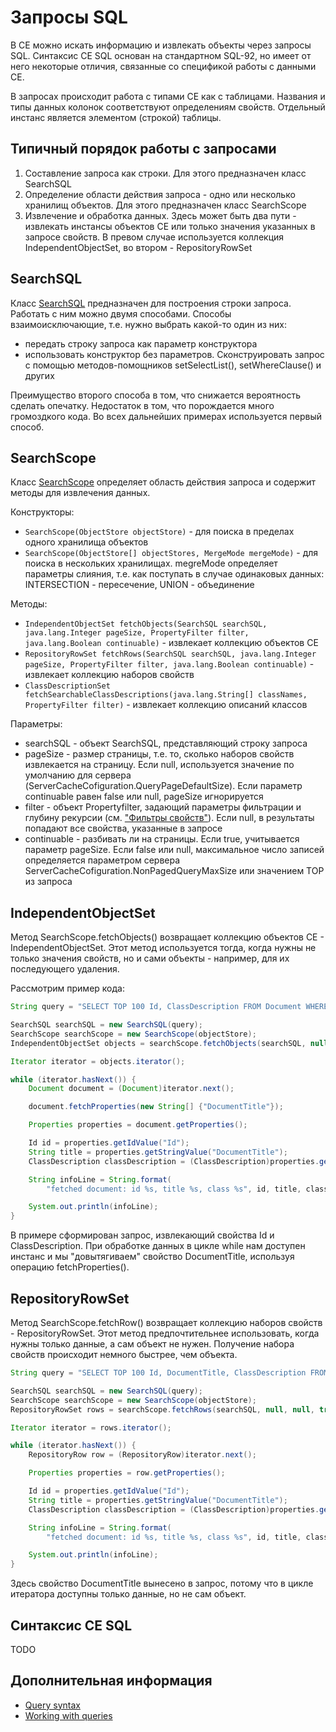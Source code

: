 # Запросы SQL

В CE можно искать информацию и извлекать объекты через запросы SQL. Синтаксис CE SQL основан на стандартном SQL-92, но имеет от него некоторые отличия, связанные со спецификой работы с данными CE. 

В запросах происходит работа с типами CE как с таблицами. Названия и типы данных колонок соответствуют определениям свойств. Отдельный инстанс является элементом (строкой) таблицы. 

## Типичный порядок работы с запросами

1. Составление запроса как строки. Для этого предназначен класс SearchSQL
2. Определение области действия запроса - одно или несколько хранилищ объектов. Для этого предназначен класс SearchScope
3. Извлечение и обработка данных. Здесь может быть два пути - извлекать инстансы объектов CE или только значения указанных в запросе свойств. В превом случае используется коллекция IndependentObjectSet, во втором - RepositoryRowSet

## SearchSQL

Класс [SearchSQL](https://www.ibm.com/support/knowledgecenter/SSNW2F_4.5.1/com.ibm.p8.doc/developer_help/content_engine_api/javadocs/com/filenet/api/query/SearchSQL.html) предназначен для построения строки запроса. Работать с ним можно двумя способами. Способы взаимоисключающие, т.е. нужно выбрать какой-то один из них:

* передать строку запроса как параметр конструктора
* использовать конструктор без параметров. Сконструировать запрос с помощью методов-помощников setSelectList(), setWhereClause() и других

Преимущество второго способа в том, что снижается вероятность сделать опечатку. Недостаток в том, что порождается много громоздкого кода. Во всех дальнейших примерах используется первый способ.

## SearchScope

Класс [SearchScope](https://www.ibm.com/support/knowledgecenter/SSNW2F_4.5.1/com.ibm.p8.doc/developer_help/content_engine_api/javadocs/com/filenet/api/query/SearchScope.html) определяет область действия запроса и содержит методы для извлечения данных.

Конструкторы:

* `SearchScope(ObjectStore objectStore)` - для поиска в пределах одного хранилища объектов 
* `SearchScope(ObjectStore[] objectStores, MergeMode mergeMode)` - для поиска в нескольких хранилищах. megreMode определяет параметры слияния, т.е. как поступать в случае одинаковых данных: INTERSECTION - пересечение, UNION - объединение

Методы:

* `IndependentObjectSet fetchObjects(SearchSQL searchSQL, java.lang.Integer pageSize, PropertyFilter filter, java.lang.Boolean continuable)` - извлекает коллекцию объектов CE
* `RepositoryRowSet fetchRows(SearchSQL searchSQL, java.lang.Integer pageSize, PropertyFilter filter, java.lang.Boolean continuable)` - извлекает коллекцию наборов свойств
* `ClassDescriptionSet fetchSearchableClassDescriptions(java.lang.String[] classNames, PropertyFilter filter)` - извлекает коллекцию описаний классов

Параметры:

* searchSQL - объект SearchSQL, представляющий строку запроса
* pageSize - размер страницы, т.е. то, сколько наборов свойств извлекается на страницу. Если null, используется значение по умолчанию для сервера (ServerCacheCofiguration.QueryPageDefaultSize). Если параметр continuable равен false или null, pageSize игнорируется
* filter - объект Propertyfilter, задающий параметры фильтрации и глубину рекурсии (см. ["Фильтры свойств"](property_filters.md)). Если null, в результаты попадают все свойства, указанные в запросе
* continuable - разбивать ли на страницы. Если true, учитывается параметр pageSize. Если false или null, максимальное число записей определяется параметром сервера ServerCacheCofiguration.NonPagedQueryMaxSize или значением TOP из запроса

## IndependentObjectSet

Метод SearchScope.fetchObjects() возвращает коллекцию объектов CE - IndependentObjectSet. Этот метод используется тогда, когда нужны не только значения свойств, но и сами объекты - например, для их последующего удаления.

Рассмотрим пример кода:

```java
String query = "SELECT TOP 100 Id, ClassDescription FROM Document WHERE IsCurrentVersion = true";

SearchSQL searchSQL = new SearchSQL(query);
SearchScope searchScope = new SearchScope(objectStore);
IndependentObjectSet objects = searchScope.fetchObjects(searchSQL, null, null, true);

Iterator iterator = objects.iterator();

while (iterator.hasNext()) {
    Document document = (Document)iterator.next();

    document.fetchProperties(new String[] {"DocumentTitle"});

    Properties properties = document.getProperties();

    Id id = properties.getIdValue("Id");
    String title = properties.getStringValue("DocumentTitle");
    ClassDescription classDescription = (ClassDescription)properties.getObjectValue("ClassDescription");

    String infoLine = String.format(
        "fetched document: id %s, title %s, class %s", id, title, classDescription.get_SymbolicName());

    System.out.println(infoLine);
}
```

В примере сформирован запрос, извлекающий свойства Id и ClassDescription. При обработке данных в цикле while нам доступен инстанс и мы "довытягиваем" свойство DocumentTitle, используя операцию fetchProperties(). 

## RepositoryRowSet

Метод SearchScope.fetchRow() возвращает коллекцию наборов свойств - RepositoryRowSet. Этот метод предпочтительнее использовать, когда нужны только данные, а сам объект не нужен. Получение набора свойств происходит немного быстрее, чем объекта.

```java
String query = "SELECT TOP 100 Id, DocumentTitle, ClassDescription FROM Document WHERE IsCurrentVersion = true";

SearchSQL searchSQL = new SearchSQL(query);
SearchScope searchScope = new SearchScope(objectStore);
RepositoryRowSet rows = searchScope.fetchRows(searchSQL, null, null, true);

Iterator iterator = rows.iterator();

while (iterator.hasNext()) {
    RepositoryRow row = (RepositoryRow)iterator.next();

    Properties properties = row.getProperties();

    Id id = properties.getIdValue("Id");
    String title = properties.getStringValue("DocumentTitle");
    ClassDescription classDescription = (ClassDescription)properties.getObjectValue("ClassDescription");

    String infoLine = String.format(
        "fetched document: id %s, title %s, class %s", id, title, classDescription.get_SymbolicName());

    System.out.println(infoLine);
}
```

Здесь свойство DocumentTitle вынесено в запрос, потому что в цикле итератора доступны только данные, но не сам объект.

## Синтаксис CE SQL

TODO

## Дополнительная информация

* [Query syntax](https://www.ibm.com/support/knowledgecenter/en/SSGLW6_5.2.0/com.ibm.p8.ce.dev.ce.doc/query_sql_syntax_rel_queries.htm)
* [Working with queries](https://www.ibm.com/support/knowledgecenter/SSNW2F_5.2.1/com.ibm.p8.ce.dev.ce.doc/query_procedures.htm)
